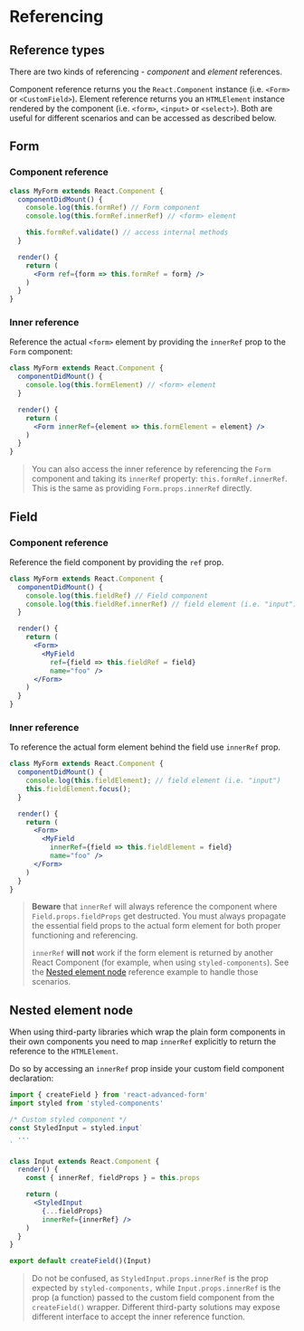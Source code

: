 # Referencing

## Reference types

There are two kinds of referencing - _component_ and _element_ references.

Component reference returns you the `React.Component` instance \(i.e. `<Form>` or `<CustomField>`\). Element reference returns you an `HTMLElement` instance rendered by the component \(i.e. `<form>`, `<input>` or `<select>`\). Both are useful for different scenarios and can be accessed as described below.

## Form

### Component reference

```jsx
class MyForm extends React.Component {
  componentDidMount() {
    console.log(this.formRef) // Form component
    console.log(this.formRef.innerRef) // <form> element

    this.formRef.validate() // access internal methods
  }

  render() {
    return (
      <Form ref={form => this.formRef = form} />
    )
  }
}
```

### Inner reference

Reference the actual `<form>` element by providing the `innerRef` prop to the `Form` component:

```jsx
class MyForm extends React.Component {
  componentDidMount() {
    console.log(this.formElement) // <form> element
  }

  render() {
    return (
      <Form innerRef={element => this.formElement = element} />
    )
  }
}
```

> You can also access the inner reference by referencing the `Form` component and taking its `innerRef` property: `this.formRef.innerRef`. This is the same as providing `Form.props.innerRef` directly.

## Field

### Component reference

Reference the field component by providing the `ref` prop.

```jsx
class MyForm extends React.Component {
  componentDidMount() {
    console.log(this.fieldRef) // Field component
    console.log(this.fieldRef.innerRef) // field element (i.e. "input")
  }

  render() {
    return (
      <Form>
        <MyField
          ref={field => this.fieldRef = field}
          name="foo" />
      </Form>
    )
  }
}
```

### Inner reference

To reference the actual form element behind the field use `innerRef` prop.

```jsx
class MyForm extends React.Component {
  componentDidMount() {
    console.log(this.fieldElement); // field element (i.e. "input")
    this.fieldElement.focus();
  }

  render() {
    return (
      <Form>
        <MyField
          innerRef={field => this.fieldElement = field}
          name="foo" />
      </Form>
    )
  }
}
```

> **Beware** that `innerRef` will always reference the component where `Field.props.fieldProps` get destructed. You must always propagate the essential field props to the actual form element for both proper functioning and referencing.
>
> `innerRef` **will not** work if the form element is returned by another React Component \(for example, when using `styled-components`\). See the [Nested element node](referencing.md#nested-element-node) reference example to handle those scenarios.

## Nested element node

When using third-party libraries which wrap the plain form components in their own components you need to map `innerRef` explicitly to return the reference to the `HTMLElement`.

Do so by accessing an `innerRef` prop inside your custom field component declaration:

```jsx
import { createField } from 'react-advanced-form'
import styled from 'styled-components'

/* Custom styled component */
const StyledInput = styled.input`
  ...
`

class Input extends React.Component {
  render() {
    const { innerRef, fieldProps } = this.props

    return (
      <StyledInput
        {...fieldProps}
        innerRef={innerRef} />
    )
  }
}

export default createField()(Input)
```

> Do not be confused, as `StyledInput.props.innerRef` is the prop expected by `styled-components,` while `Input.props.innerRef` is the prop \(a function\) passed to the custom field component from the `createField()` wrapper. Different third-party solutions may expose different interface to accept the inner reference function.

